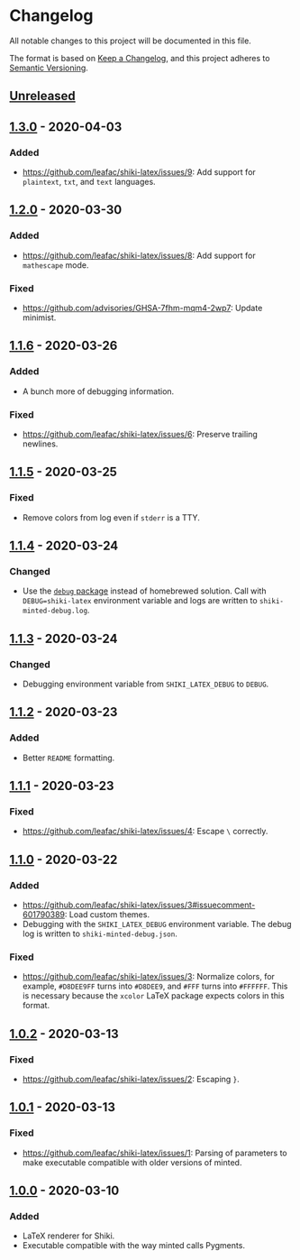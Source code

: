 # Changelog

All notable changes to this project will be documented in this file.

The format is based on [Keep a Changelog](https://keepachangelog.com/en/1.0.0/), and this project adheres to [Semantic Versioning](https://semver.org/spec/v2.0.0.html).

## [Unreleased]

## [1.3.0] - 2020-04-03

### Added

- <https://github.com/leafac/shiki-latex/issues/9>: Add support for `plaintext`, `txt`, and `text` languages.

## [1.2.0] - 2020-03-30

### Added

- <https://github.com/leafac/shiki-latex/issues/8>: Add support for `mathescape` mode.

### Fixed

- <https://github.com/advisories/GHSA-7fhm-mqm4-2wp7>: Update minimist.

## [1.1.6] - 2020-03-26

### Added

- A bunch more of debugging information.

### Fixed

- <https://github.com/leafac/shiki-latex/issues/6>: Preserve trailing newlines.

## [1.1.5] - 2020-03-25

### Fixed

- Remove colors from log even if `stderr` is a TTY.

## [1.1.4] - 2020-03-24

### Changed

- Use the [`debug` package](https://www.npmjs.com/package/debug) instead of homebrewed solution. Call with `DEBUG=shiki-latex` environment variable and logs are written to `shiki-minted-debug.log`.

## [1.1.3] - 2020-03-24

### Changed

- Debugging environment variable from `SHIKI_LATEX_DEBUG` to `DEBUG`.

## [1.1.2] - 2020-03-23

### Added

- Better `README` formatting.

## [1.1.1] - 2020-03-23

### Fixed

- <https://github.com/leafac/shiki-latex/issues/4>: Escape `\` correctly.

## [1.1.0] - 2020-03-22

### Added

- <https://github.com/leafac/shiki-latex/issues/3#issuecomment-601790389>: Load custom themes.
- Debugging with the `SHIKI_LATEX_DEBUG` environment variable. The debug log is written to `shiki-minted-debug.json`.

### Fixed

- <https://github.com/leafac/shiki-latex/issues/3>: Normalize colors, for example, `#D8DEE9FF` turns into `#D8DEE9`, and `#FFF` turns into `#FFFFFF`. This is necessary because the `xcolor` LaTeX package expects colors in this format.

## [1.0.2] - 2020-03-13

### Fixed

- <https://github.com/leafac/shiki-latex/issues/2>: Escaping `}`.

## [1.0.1] - 2020-03-13

### Fixed

- <https://github.com/leafac/shiki-latex/issues/1>: Parsing of parameters to make executable compatible with older versions of minted.

## [1.0.0] - 2020-03-10

### Added

- LaTeX renderer for Shiki.
- Executable compatible with the way minted calls Pygments.

[unreleased]: https://github.com/leafac/shiki-latex/compare/1.3.0...HEAD
[1.3.0]: https://github.com/leafac/shiki-latex/compare/1.2.0...1.3.0
[1.2.0]: https://github.com/leafac/shiki-latex/compare/1.1.6...1.2.0
[1.1.6]: https://github.com/leafac/shiki-latex/compare/1.1.5...1.1.6
[1.1.5]: https://github.com/leafac/shiki-latex/compare/1.1.4...1.1.5
[1.1.4]: https://github.com/leafac/shiki-latex/compare/1.1.3...1.1.4
[1.1.3]: https://github.com/leafac/shiki-latex/compare/1.1.2...1.1.3
[1.1.2]: https://github.com/leafac/shiki-latex/compare/1.1.1...1.1.2
[1.1.1]: https://github.com/leafac/shiki-latex/compare/1.1.0...1.1.1
[1.1.0]: https://github.com/leafac/shiki-latex/compare/1.0.2...1.1.0
[1.0.2]: https://github.com/leafac/shiki-latex/compare/1.0.0...1.0.2
[1.0.1]: https://github.com/leafac/shiki-latex/compare/1.0.0...1.0.1
[1.0.0]: https://github.com/leafac/shiki-latex/releases/tag/1.0.0
